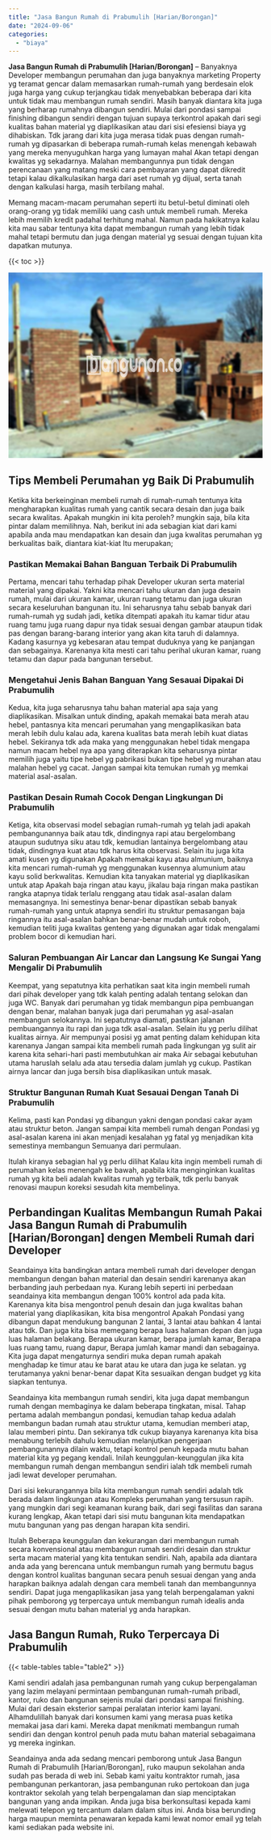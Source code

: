 ```yaml
---
title: "Jasa Bangun Rumah di Prabumulih [Harian/Borongan]"
date: "2024-09-06"
categories: 
  - "biaya"
---
```


**Jasa Bangun Rumah di Prabumulih \[Harian/Borongan\]** – Banyaknya Developer membangun perumahan dan juga banyaknya marketing Property yg teramat gencar dalam memasarkan rumah-rumah yang berdesain elok juga harga yang cukup terjangkau tidak menyebabkan beberapa dari kita untuk tidak mau membangun rumah sendiri. Masih banyak diantara kita juga yang berharap rumahnya dibangun sendiri. Mulai dari pondasi sampai finishing dibangun sendiri dengan tujuan supaya terkontrol apakah dari segi kualitas bahan material yg diaplikasikan atau dari sisi efesiensi biaya yg dihabiskan. Tdk jarang dari kita juga merasa tidak puas dengan rumah-rumah yg dipasarkan di beberapa rumah-rumah kelas menengah kebawah yang mereka menyuguhkan harga yang lumayan mahal Akan tetapi dengan kwalitas yg sekadarnya. Malahan membangunnya pun tidak dengan perencanaan yang matang meski cara pembayaran yang dapat dikredit tetapi kalau dikalkulasikan harga dari aset rumah yg dijual, serta tanah dengan kalkulasi harga, masih terbilang mahal.

Memang macam-macam perumahan seperti itu betul-betul diminati oleh orang-orang yg tidak memiliki uang cash untuk membeli rumah. Mereka lebih memilih kredit padahal terhitung mahal. Namun pada hakikatnya kalau kita mau sabar tentunya kita dapat membangun rumah yang lebih tidak mahal tetapi bermutu dan juga dengan material yg sesuai dengan tujuan kita dapatkan mutunya.

{{< toc >}}

![Jasa Bangun Rumah di Prabumulih [Harian/Borongan]](/images/borong-bangunan-23.png)

## Tips Membeli Perumahan yg Baik Di Prabumulih

Ketika kita berkeinginan membeli rumah di rumah-rumah tentunya kita mengharapkan kualitas rumah yang cantik secara desain dan juga baik secara kwalitas. Apakah mungkin ini kita peroleh? mungkin saja, bila kita pintar dalam memilihnya. Nah, berikut ini ada sebagian kiat dari kami apabila anda mau mendapatkan kan desain dan juga kwalitas perumahan yg berkualitas baik, diantara kiat-kiat Itu merupakan;

### Pastikan Memakai Bahan Banguan Terbaik Di Prabumulih

Pertama, mencari tahu terhadap pihak Developer ukuran serta material material yang dipakai. Yakni kita mencari tahu ukuran dan juga desain rumah, mulai dari ukuran kamar, ukuran ruang tetamu dan juga ukuran secara keseluruhan bangunan itu. Ini seharusnya tahu sebab banyak dari rumah-rumah yg sudah jadi, ketika ditempati apakah itu kamar tidur atau ruang tamu juga ruang dapur nya tidak sesuai dengan gambar ataupun tidak pas dengan barang-barang interior yang akan kita taruh di dalamnya. Kadang kasurnya yg kebesaran atau tempat duduknya yang ke panjangan dan sebagainya. Karenanya kita mesti cari tahu perihal ukuran kamar, ruang tetamu dan dapur pada bangunan tersebut.

### Mengetahui Jenis Bahan Banguan Yang Sesauai Dipakai Di Prabumulih

Kedua, kita juga seharusnya tahu bahan material apa saja yang diaplikasikan. Misalkan untuk dinding, apakah memakai bata merah atau hebel, pantasnya kita mencari perumahan yang mengaplikasikan bata merah lebih dulu kalau ada, karena kualitas bata merah lebih kuat diatas hebel. Sekiranya tdk ada maka yang menggunakan hebel tidak mengapa namun macam hebel nya apa yang diterapkan kita seharusnya pintar memilih juga yaitu tipe hebel yg pabrikasi bukan tipe hebel yg murahan atau malahan hebel yg cacat. Jangan sampai kita temukan rumah yg memkai material asal-asalan.

### Pastikan Desain Rumah Cocok Dengan Lingkungan Di Prabumulih

Ketiga, kita observasi model sebagian rumah-rumah yg telah jadi apakah pembangunannya baik atau tdk, dindingnya rapi atau bergelombang ataupun sudutnya siku atau tdk, kemudian lantainya bergelombang atau tidak, dindingnya kuat atau tdk harus kita observasi. Selain itu juga kita amati kusen yg digunakan Apakah memakai kayu atau almunium, baiknya kita mencari rumah-rumah yg menggunakan kusennya alumunium atau kayu solid berkwalitas. Kemudian kita tanyakan material yg diaplikasikan untuk atap Apakah baja ringan atau kayu, jikalau baja ringan maka pastikan rangka atapnya tidak terlalu renggang atau tidak asal-asalan dalam memasangnya. Ini semestinya benar-benar dipastikan sebab banyak rumah-rumah yang untuk atapnya sendiri itu struktur pemasangan baja ringannya itu asal-asalan bahkan benar-benar mudah untuk roboh, kemudian teliti juga kwalitas genteng yang digunakan agar tidak mengalami problem bocor di kemudian hari.

### Saluran Pembuangan Air Lancar dan Langsung Ke Sungai Yang Mengalir Di Prabumulih

Keempat, yang sepatutnya kita perhatikan saat kita ingin membeli rumah dari pihak developer yang tdk kalah penting adalah tentang selokan dan juga WC. Banyak dari perumahan yg tidak membangun pipa pembuangan dengan benar, malahan banyak juga dari perumahan yg asal-asalan membangun selokannya. Ini sepatutnya diamati, pastikan jalanan pembuangannya itu rapi dan juga tdk asal-asalan. Selain itu yg perlu dilihat kualitas airnya. Air mempunyai posisi yg amat penting dalam kehidupan kita karenanya Jangan sampai kita membeli rumah pada lingkungan yg sulit air karena kita sehari-hari pasti membutuhkan air maka Air sebagai kebutuhan utama haruslah selalu ada atau tersedia dalam jumlah yg cukup. Pastikan airnya lancar dan juga bersih bisa diaplikasikan untuk masak.

### Struktur Bangunan Rumah Kuat Sesauai Dengan Tanah Di Prabumulih

Kelima, pasti kan Pondasi yg dibangun yakni dengan pondasi cakar ayam atau struktur beton. Jangan sampai kita membeli rumah dengan Pondasi yg asal-asalan karena ini akan menjadi kesalahan yg fatal yg menjadikan kita semestinya membangun Semuanya dari permulaan.

Itulah kiranya sebagian hal yg perlu dilihat Kalau kita ingin membeli rumah di perumahan kelas menengah ke bawah, apabila kita menginginkan kualitas rumah yg kita beli adalah kwalitas rumah yg terbaik, tdk perlu banyak renovasi maupun koreksi sesudah kita membelinya.

## Perbandingan Kualitas Membangun Rumah Pakai Jasa Bangun Rumah di Prabumulih \[Harian/Borongan\] dengen Membeli Rumah dari Developer

Seandainya kita bandingkan antara membeli rumah dari developer dengan membangun dengan bahan material dan desain sendiri karenanya akan berbanding jauh perbedaan nya. Kurang lebih seperti ini perbedaan seandainya kita membangun dengan 100% kontrol ada pada kita. Karenanya kita bisa mengontrol penuh desain dan juga kwalitas bahan material yang diaplikasikan, kita bisa mengontrol Apakah Pondasi yang dibangun dapat mendukung bangunan 2 lantai, 3 lantai atau bahkan 4 lantai atau tdk. Dan juga kita bisa memegang berapa luas halaman depan dan juga luas halaman belakang. Berapa ukuran kamar, berapa jumlah kamar, Berapa luas ruang tamu, ruang dapur, Berapa jumlah kamar mandi dan sebagainya. Kita juga dapat mengaturnya sendiri muka depan rumah apakah menghadap ke timur atau ke barat atau ke utara dan juga ke selatan. yg terutamanya yakni benar-benar dapat Kita sesuaikan dengan budget yg kita siapkan tentunya.

Seandainya kita membangun rumah sendiri, kita juga dapat membangun rumah dengan membaginya ke dalam beberapa tingkatan, misal. Tahap pertama adalah membangun pondasi, kemudian tahap kedua adalah membangun badan rumah atau struktur utama, kemudian memberi atap, lalau memberi pintu. Dan sekiranya tdk cukup biayanya karenanya kita bisa menabung terlebih dahulu kemudian melanjutkan pengerjaan pembangunannya dilain waktu, tetapi kontrol penuh kepada mutu bahan material kita yg pegang kendali. Inilah keunggulan-keunggulan jika kita membangun rumah dengan membangun sendiri ialah tdk membeli rumah jadi lewat developer perumahan.

Dari sisi kekurangannya bila kita membangun rumah sendiri adalah tdk berada dalam lingkungan atau Kompleks perumahan yang tersusun rapih. yang mungkin dari segi keamanan kurang baik, dari segi fasilitas dan sarana kurang lengkap, Akan tetapi dari sisi mutu bangunan kita mendapatkan mutu bangunan yang pas dengan harapan kita sendiri.

Itulah Beberapa keunggulan dan kekurangan dari membangun rumah secara konvensional atau membangun rumah sendiri desain dan struktur serta macam material yang kita tentukan sendiri. Nah, apabila ada diantara anda ada yang berencana untuk membangun rumah yang bermutu bagus dengan kontrol kualitas bangunan secara penuh sesuai dengan yang anda harapkan baiknya adalah dengan cara membeli tanah dan membangunnya sendiri. Dapat juga mengaplikasikan jasa yang telah berpengalaman yakni pihak pemborong yg terpercaya untuk membangun rumah idealis anda sesuai dengan mutu bahan material yg anda harapkan.

## Jasa Bangun Rumah, Ruko Terpercaya Di Prabumulih

{{< table-tables table="table2" >}}

Kami sendiri adalah jasa pembangunan rumah yang cukup berpengalaman yang lazim melayani permintaan pembangunan rumah-rumah pribadi, kantor, ruko dan bangunan sejenis mulai dari pondasi sampai finishing. Mulai dari desain eksterior sampai peralatan interior kami layani. Alhamdulillah banyak dari konsumen kami yang merasa puas ketika memakai jasa dari kami. Mereka dapat menikmati membangun rumah sendiri dan dengan kontrol penuh pada mutu bahan material sebagaimana yg mereka inginkan.

Seandainya anda ada sedang mencari pemborong untuk Jasa Bangun Rumah di Prabumulih \[Harian/Borongan\], ruko maupun sekolahan anda sudah pas berada di web ini. Sebab kami yaitu kontraktor rumah, jasa pembangunan perkantoran, jasa pembangunan ruko pertokoan dan juga kontraktor sekolah yang telah berpengalaman dan siap menciptakan bangunan yang anda impikan. Anda juga bisa berkonsultasi kepada kami melewati telepon yg tercantum dalam dalam situs ini. Anda bisa berunding harga maupun meminta penawaran kepada kami lewat nomor email yg telah kami sediakan pada website ini.
